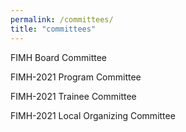 ```yaml
---
permalink: /committees/
title: "committees"
---
```


FIMH Board Committee

FIMH-2021 Program Committee

FIMH-2021 Trainee Committee

FIMH-2021 Local Organizing Committee

